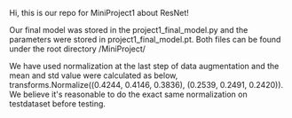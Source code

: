 Hi, this is our repo for MiniProject1 about ResNet!

Our final model was stored in the project1_final_model.py and the parameters were stored in project1_final_model.pt.
Both files can be found under the root directory /MiniProject/

We have used normalization at the last step of data augmentation and the mean and std value were calculated as below,
transforms.Normalize((0.4244, 0.4146, 0.3836), (0.2539, 0.2491, 0.2420)).
We believe it's reasonable to do the exact same normalization on testdataset before testing.
